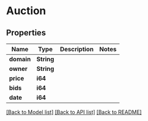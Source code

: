# Auction

## Properties

Name | Type | Description | Notes
------------ | ------------- | ------------- | -------------
**domain** | **String** |  | 
**owner** | **String** |  | 
**price** | **i64** |  | 
**bids** | **i64** |  | 
**date** | **i64** |  | 

[[Back to Model list]](../README.md#documentation-for-models) [[Back to API list]](../README.md#documentation-for-api-endpoints) [[Back to README]](../README.md)


